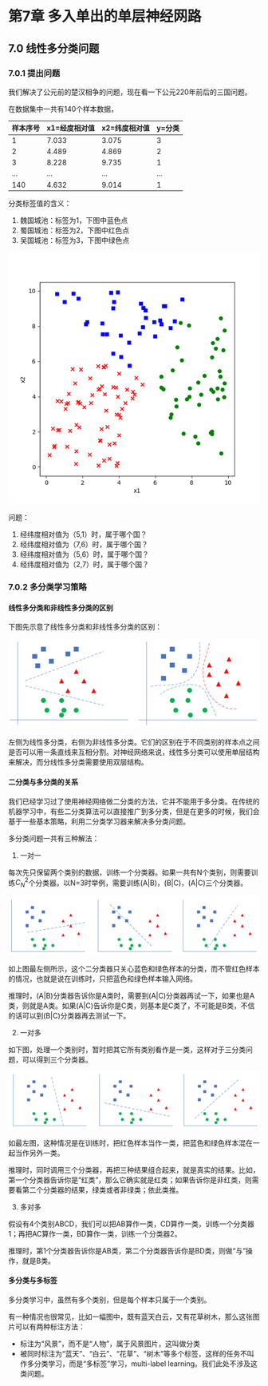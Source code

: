 <!--Copyright © Microsoft Corporation. All rights reserved.
  适用于[License](https://github.com/Microsoft/ai-edu/blob/master/LICENSE.md)版权许可-->
  
# 第7章 多入单出的单层神经网路

## 7.0 线性多分类问题

### 7.0.1 提出问题

我们解决了公元前的楚汉相争的问题，现在看一下公元220年前后的三国问题。

在数据集中一共有140个样本数据，

|样本序号|x1=经度相对值|x2=纬度相对值|y=分类|
|---|---|---|---|
|1|7.033|3.075|3|
|2|4.489|4.869|2|
|3|8.228|9.735|1|
|...|...|...|...|
|140|4.632|9.014|1|

分类标签值的含义：

1. 魏国城池：标签为1，下图中蓝色点
2. 蜀国城池：标签为2，下图中红色点
3. 吴国城池：标签为3，下图中绿色点

<img src="../Images/7/source_data.png">

问题：

1. 经纬度相对值为（5,1）时，属于哪个国？
2. 经纬度相对值为（7,6）时，属于哪个国？
3. 经纬度相对值为（5,6）时，属于哪个国？
4. 经纬度相对值为（2,7）时，属于哪个国？
 
### 7.0.2 多分类学习策略

#### 线性多分类和非线性多分类的区别

下图先示意了线性多分类和非线性多分类的区别：

<img src="../Images/7/linear_vs_nonlinear.png"/>

左侧为线性多分类，右侧为非线性多分类。它们的区别在于不同类别的样本点之间是否可以用一条直线来互相分割。对神经网络来说，线性多分类可以使用单层结构来解决，而分线性多分类需要使用双层结构。

#### 二分类与多分类的关系

我们已经学习过了使用神经网络做二分类的方法，它并不能用于多分类。在传统的机器学习中，有些二分类算法可以直接推广到多分类，但是在更多的时候，我们会基于一些基本策略，利用二分类学习器来解决多分类问题。

多分类问题一共有三种解法：
1. 一对一
   
每次先只保留两个类别的数据，训练一个分类器。如果一共有N个类别，则需要训练$C^2_N$个分类器。以N=3时举例，需要训练(A|B)，(B|C)，(A|C)三个分类器。

<img src="../Images/7/one_vs_one.png"/>

如上图最左侧所示，这个二分类器只关心蓝色和绿色样本的分类，而不管红色样本的情况，也就是说在训练时，只把蓝色和绿色样本输入网络。
   
推理时，(A|B)分类器告诉你是A类时，需要到(A|C)分类器再试一下，如果也是A类，则就是A类。如果(A|C)告诉你是C类，则基本是C类了，不可能是B类，不信的话可以到(B|C)分类器再去测试一下。

2. 一对多
   
如下图，处理一个类别时，暂时把其它所有类别看作是一类，这样对于三分类问题，可以得到三个分类器。

<img src="../Images/7/one_vs_multiple.png"/>

如最左图，这种情况是在训练时，把红色样本当作一类，把蓝色和绿色样本混在一起当作另外一类。

推理时，同时调用三个分类器，再把三种结果组合起来，就是真实的结果。比如，第一个分类器告诉你是“红类”，那么它确实就是红类；如果告诉你是非红类，则需要看第二个分类器的结果，绿类或者非绿类；依此类推。

3. 多对多

假设有4个类别ABCD，我们可以把AB算作一类，CD算作一类，训练一个分类器1；再把AC算作一类，BD算作一类，训练一个分类器2。
    
推理时，第1个分类器告诉你是AB类，第二个分类器告诉你是BD类，则做“与”操作，就是B类。

#### 多分类与多标签

多分类学习中，虽然有多个类别，但是每个样本只属于一个类别。

有一种情况也很常见，比如一幅图中，既有蓝天白云，又有花草树木，那么这张图片可以有两种标注方法：
- 标注为“风景”，而不是“人物”，属于风景图片，这叫做分类
- 被同时标注为“蓝天”、“白云”、“花草”、“树木”等多个标签，这样的任务不叫作多分类学习，而是“多标签”学习，multi-label learning。我们此处不涉及这类问题。
